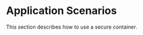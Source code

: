 # Application Scenarios<a name="EN-US_TOPIC_0184808168"></a>

This section describes how to use a secure container.

